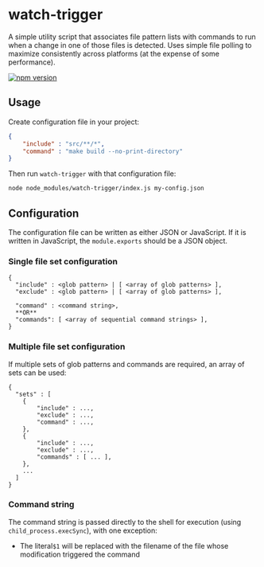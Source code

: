 # watch-trigger

A simple utility script that associates file pattern lists with commands to run when a change in one of those files is detected. Uses simple file polling to maximize consistently across platforms (at the expense of some performance).

[![npm version](https://badge.fury.io/js/watch-trigger.svg)](https://badge.fury.io/js/watch-trigger)

## Usage

Create configuration file in your project:

```json
{
    "include" : "src/**/*",
    "command" : "make build --no-print-directory"
}
```

Then run `watch-trigger` with that configuration file:

````bash
node node_modules/watch-trigger/index.js my-config.json
````

## Configuration

The configuration file can be written as either JSON or JavaScript. If it is written in JavaScript, the `module.exports` should be a JSON object.

### Single file set configuration

```
{
  "include" : <glob pattern> | [ <array of glob patterns> ],
  "exclude" : <glob pattern> | [ <array of glob patterns> ],

  "command" : <command string>,
  **OR**
  "commands": [ <array of sequential command strings> ],
}
```

### Multiple file set configuration

If multiple sets of glob patterns and commands are required, an array of sets can be used:

```
{
  "sets" : [
    {
  		"include" : ...,
  		"exclude" : ...,
  		"command" : ...,
    },
    {
  		"include" : ...,
  		"exclude" : ...,
  		"commands" : [ ... ],
    },
    ...
  ]
}
```

### Command string

The command string is passed directly to the shell for execution (using `child_process.execSync`), with one exception:

* The literal`$1` will be replaced with the filename of the file whose modification triggered the command
